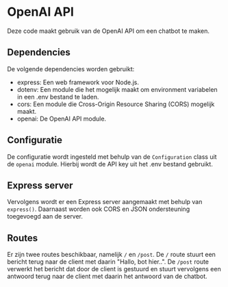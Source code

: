  # OpenAI API
Deze code maakt gebruik van de OpenAI API om een chatbot te maken.

## Dependencies
De volgende dependencies worden gebruikt: 
- express: Een web framework voor Node.js. 
- dotenv: Een module die het mogelijk maakt om environment variabelen in een .env bestand te laden. 
- cors: Een module die Cross-Origin Resource Sharing (CORS) mogelijk maakt. 
- openai: De OpenAI API module. 

## Configuratie 
De configuratie wordt ingesteld met behulp van de `Configuration` class uit de `openai` module. Hierbij wordt de API key uit het .env bestand gebruikt. 

## Express server 
Vervolgens wordt er een Express server aangemaakt met behulp van `express()`. Daarnaast worden ook CORS en JSON ondersteuning toegevoegd aan de server.  

## Routes 
Er zijn twee routes beschikbaar, namelijk `/` en `/post`. De `/` route stuurt een bericht terug naar de client met daarin "Hallo, bot hier..". De `/post` route verwerkt het bericht dat door de client is gestuurd en stuurt vervolgens een antwoord terug naar de client met daarin het antwoord van de chatbot.
